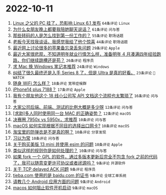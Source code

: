 # 2022-10-11

1. [Linux 之父的 PC 挂了，恐影响 Linux 6.1 发布](https://www.v2ex.com/t/886003) `64条评论` `Linux`
1. [为什么女朋友晚上都要我陪她聊天说话？](https://www.v2ex.com/t/886001) `61条评论` `问与答`
1. [那些转码的人是怎么找到第一份工作的？](https://www.v2ex.com/t/885957) `55条评论` `职场话题`
1. [老板今天找我谈话，我感觉我给了他个惊喜](https://www.v2ex.com/t/885979) `44条评论` `职场话题`
1. [最近网上讨论很多的苹果备忘录丢失问题](https://www.v2ex.com/t/886026) `29条评论` `Apple`
1. [最近大家很悲观，不知道明年就业行情怎么样，准备明年 4 月凑满四年经验跑路，你们继续跳槽还是苟？](https://www.v2ex.com/t/886043) `26条评论` `程序员`
1. [求 Mac 换 Windows 笔记本推荐](https://www.v2ex.com/t/886041) `24条评论` `Windows`
1. [纠结了很久最终还是入手 Series 8 了，但是 Ultra 是真的好看。](https://www.v2ex.com/t/885951) `23条评论` ` WATCH`
1. [随身 WiFi 怎么样？](https://www.v2ex.com/t/885959) `18条评论` `宽带症候群`
1. [iPhone14 plus 7188？](https://www.v2ex.com/t/885962) `17条评论` `Apple`
1. [我有个朋友他这个 18 线小公司写 API 文档这个流程也太繁琐了](https://www.v2ex.com/t/885946) `16条评论` `问与答`
1. [大家公司后端、前端、测试的比例大概是多少呀](https://www.v2ex.com/t/886051) `12条评论` `问与答`
1. [[求助]多人同时使用同一台 MAC 的正确姿势？](https://www.v2ex.com/t/885970) `12条评论` `macOS`
1. [决赛圈 7950x vs 5950x，求推荐](https://www.v2ex.com/t/886027) `10条评论` `问与答`
1. [macOS 如何实现根据不同目的选择出口网卡?](https://www.v2ex.com/t/886022) `10条评论` `macOS`
1. [淘宝里的防弹衣是不是真的啊？](https://www.v2ex.com/t/885974) `10条评论` `分享发现`
1. [习以为常](https://www.v2ex.com/t/885958) `10条评论` `问与答`
1. [关于购买美版 13 mini 并使用 esim 的问题](https://www.v2ex.com/t/885956) `10条评论` `Apple`
1. [类似这样的规则你是如何处理的？](https://www.v2ex.com/t/885944) `10条评论` `问与答`
1. [如果 fork 一个 GPL 的软件，通过多版本更新后完全不包含 fork 之前的代码了，我可以随意变更许可协议或者闭源吗？](https://www.v2ex.com/t/886045) `9条评论` `开源软件`
1. [关于 TCP delayed ACK 问题](https://www.v2ex.com/t/886029) `9条评论` `程序员`
1. [tieba.com 使用的是 baidu.com 的证书](https://www.v2ex.com/t/886009) `9条评论` `全球工单系统`
1. [请教几个 Android 应用方面的问题](https://www.v2ex.com/t/885992) `9条评论` `Android`
1. [macos 如何阻止软件开机启动](https://www.v2ex.com/t/885967) `9条评论` `macOS`
